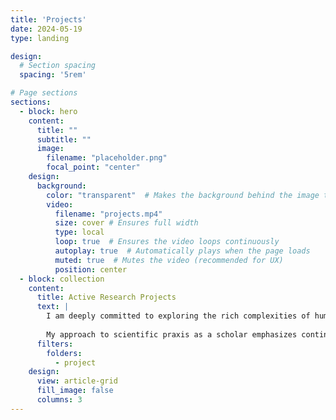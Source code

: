 ```yaml
---
title: 'Projects'
date: 2024-05-19
type: landing

design:
  # Section spacing
  spacing: '5rem'

# Page sections
sections:
  - block: hero
    content:
      title: ""
      subtitle: ""
      image:
        filename: "placeholder.png"
        focal_point: "center"
    design:
      background:
        color: "transparent"  # Makes the background behind the image transparent
        video: 
          filename: "projects.mp4"
          size: cover # Ensures full width
          type: local
          loop: true  # Ensures the video loops continuously
          autoplay: true  # Automatically plays when the page loads
          muted: true  # Mutes the video (recommended for UX)
          position: center
  - block: collection
    content:
      title: Active Research Projects
      text: |
        I am deeply committed to exploring the rich complexities of human neurodevelopment and mental health. This section highlights a variety of research projects where I actively engage, either leading or significantly contributing, in efforts to expand our understanding across multiple intersecting disciplines—Affective Neuroscience, Computational Psychiatry, Psychiatric Epidemiology, Developmental Psychology, and Neuropsychopharmacology.
        
        My approach to scientific praxis as a scholar emphasizes continual learning and critical reflection, ensuring that my contributions remain grounded in empathy and rigorous inquiry. Through this work, I strive to bridge the gap between theoretical research and practical applications, aiming to positively influence mental health interventions and policies.
      filters:
        folders:
          - project
    design:
      view: article-grid
      fill_image: false
      columns: 3
---
```

